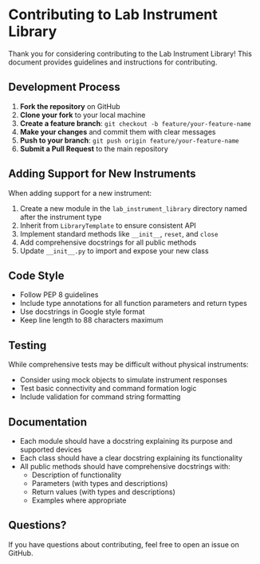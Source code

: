 # Contributing to Lab Instrument Library

Thank you for considering contributing to the Lab Instrument Library! This document provides guidelines and instructions for contributing.

## Development Process

1. **Fork the repository** on GitHub
2. **Clone your fork** to your local machine
3. **Create a feature branch**: `git checkout -b feature/your-feature-name`
4. **Make your changes** and commit them with clear messages
5. **Push to your branch**: `git push origin feature/your-feature-name`
6. **Submit a Pull Request** to the main repository

## Adding Support for New Instruments

When adding support for a new instrument:

1. Create a new module in the `lab_instrument_library` directory named after the instrument type
2. Inherit from `LibraryTemplate` to ensure consistent API
3. Implement standard methods like `__init__`, `reset`, and `close`
4. Add comprehensive docstrings for all public methods
5. Update `__init__.py` to import and expose your new class

## Code Style

- Follow PEP 8 guidelines
- Include type annotations for all function parameters and return types
- Use docstrings in Google style format
- Keep line length to 88 characters maximum

## Testing

While comprehensive tests may be difficult without physical instruments:

- Consider using mock objects to simulate instrument responses
- Test basic connectivity and command formation logic
- Include validation for command string formatting

## Documentation

- Each module should have a docstring explaining its purpose and supported devices
- Each class should have a clear docstring explaining its functionality
- All public methods should have comprehensive docstrings with:
  - Description of functionality
  - Parameters (with types and descriptions)
  - Return values (with types and descriptions)
  - Examples where appropriate

## Questions?

If you have questions about contributing, feel free to open an issue on GitHub.
